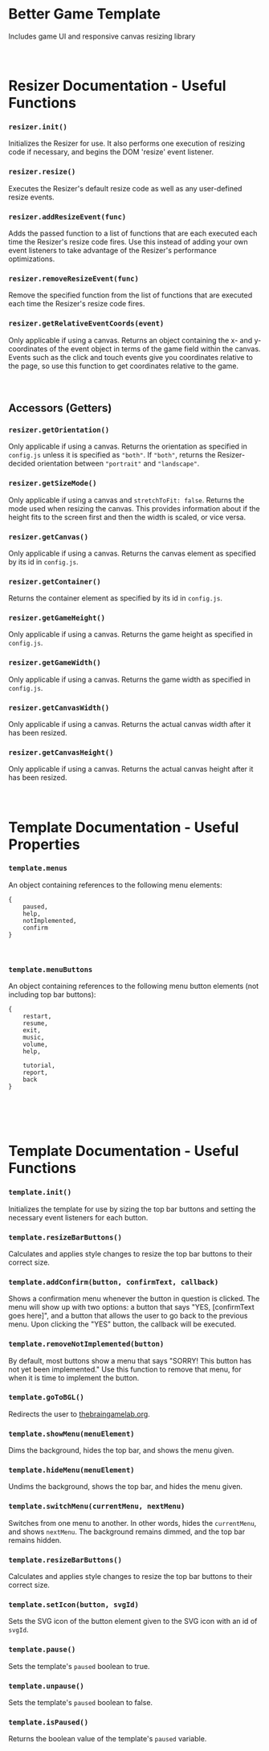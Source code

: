 # Better Game Template
Includes game UI and responsive canvas resizing library
<br/><br/><br/>


# Resizer Documentation - Useful Functions

### `resizer.init()`
Initializes the Resizer for use. It also performs one execution of resizing code if necessary, and begins the DOM 'resize' event listener.
<br/>

### `resizer.resize()`
Executes the Resizer's default resize code as well as any user-defined resize events.
<br/>

### `resizer.addResizeEvent(func)`
Adds the passed function to a list of functions that are each executed each time the Resizer's resize code fires. Use this instead of adding your own event listeners to take advantage of the Resizer's performance optimizations.
<br/>

### `resizer.removeResizeEvent(func)`
Remove the specified function from the list of functions that are executed each time the Resizer's resize code fires.
<br/>

### `resizer.getRelativeEventCoords(event)`
Only applicable if using a canvas. Returns an object containing the x- and y-coordinates of the event object in terms of the game field within the canvas. Events such as the click and touch events give you coordinates relative to the page, so use this function to get coordinates relative to the game.
<br/><br/><br/>


## Accessors (Getters)

### `resizer.getOrientation()`
Only applicable if using a canvas. Returns the orientation as specified in `config.js` unless it is specified as `"both"`. If `"both"`, returns the Resizer-decided orientation between `"portrait"` and `"landscape"`. 
<br/>

### `resizer.getSizeMode()`
Only applicable if using a canvas and `stretchToFit: false`. Returns the mode used when resizing the canvas. This provides information about if the height fits to the screen first and then the width is scaled, or vice versa.
<br/>

### `resizer.getCanvas()`
Only applicable if using a canvas. Returns the canvas element as specified by its id in `config.js`.
<br/>

### `resizer.getContainer()`
Returns the container element as specified by its id in `config.js`.
<br/>

### `resizer.getGameHeight()`
Only applicable if using a canvas. Returns the game height as specified in `config.js`.
<br/>

### `resizer.getGameWidth()`
Only applicable if using a canvas. Returns the game width as specified in `config.js`.
<br/>

### `resizer.getCanvasWidth()`
Only applicable if using a canvas. Returns the actual canvas width after it has been resized.
<br/>

### `resizer.getCanvasHeight()`
Only applicable if using a canvas. Returns the actual canvas height after it has been resized.
<br/><br/><br/>


# Template Documentation - Useful Properties

### `template.menus`
An object containing references to the following menu elements:
```
{
    paused,
    help,
    notImplemented,
    confirm
}
```
<br/>

### `template.menuButtons`
An object containing references to the following menu button elements (not including top bar buttons):
```
{
    restart,
    resume,
    exit,
    music,
    volume,
    help,
    
    tutorial,
    report,
    back
}
```
<br/><br/><br/>


# Template Documentation - Useful Functions

### `template.init()`
Initializes the template for use by sizing the top bar buttons and setting the necessary event listeners for each button.
<br/>

### `template.resizeBarButtons()`
Calculates and applies style changes to resize the top bar buttons to their correct size.
<br/>

### `template.addConfirm(button, confirmText, callback)`
Shows a confirmation menu whenever the button in question is clicked. The menu will show up with two options: a button that says "YES, [confirmText goes here]", and a button that allows the user to go back to the previous menu. Upon clicking the "YES" button, the callback will be executed.
<br/>

### `template.removeNotImplemented(button)`
By default, most buttons show a menu that says "SORRY! This button has not yet been implemented." Use this function to remove that menu, for when it is time to implement the button.
<br/>

### `template.goToBGL()`
Redirects the user to [thebraingamelab.org](https://thebraingamelab.org/).
<br/>

### `template.showMenu(menuElement)`
Dims the background, hides the top bar, and shows the menu given.
<br/>

### `template.hideMenu(menuElement)`
Undims the background, shows the top bar, and hides the menu given.
<br/>

### `template.switchMenu(currentMenu, nextMenu)`
Switches from one menu to another. In other words, hides the `currentMenu`, and shows `nextMenu`. The background remains dimmed, and the top bar remains hidden.
<br/>

### `template.resizeBarButtons()`
Calculates and applies style changes to resize the top bar buttons to their correct size.
<br/>

### `template.setIcon(button, svgId)`
Sets the SVG icon of the button element given to the SVG icon with an id of `svgId`.
<br/>

### `template.pause()`
Sets the template's `paused` boolean to true.
<br/>

### `template.unpause()`
Sets the template's `paused` boolean to false.
<br/>

### `template.isPaused()`
Returns the boolean value of the template's `paused` variable.
<br/>